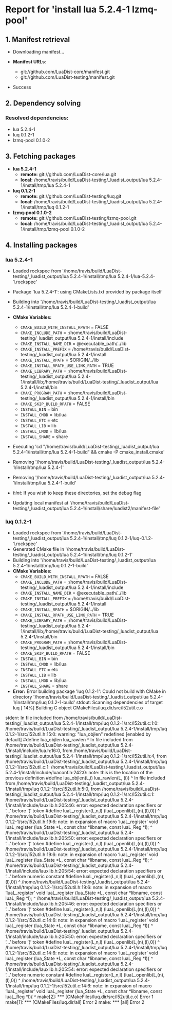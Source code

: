 # Report for 'install lua 5.2.4-1 lzmq-pool'


## 1. Manifest retrieval

- Downloading manifest...

- **Manifest URLs**:
    - git://github.com/LuaDist-core/manifest.git
    - git://github.com/LuaDist-testing/manifest.git
- Success

## 2. Dependency solving


### Resolved dependencies:
- lua 5.2.4-1
- luq 0.1.2-1
- lzmq-pool 0.1.0-2

## 3. Fetching packages

- **lua 5.2.4-1**
    - **remote:** git://github.com/LuaDist-core/lua.git
    - **local:** /home/travis/build/LuaDist-testing/_luadist_output/lua 5.2.4-1/install/tmp/lua 5.2.4-1
- **luq 0.1.2-1**
    - **remote:** git://github.com/LuaDist-testing/luq.git
    - **local:** /home/travis/build/LuaDist-testing/_luadist_output/lua 5.2.4-1/install/tmp/luq 0.1.2-1
- **lzmq-pool 0.1.0-2**
    - **remote:** git://github.com/LuaDist-testing/lzmq-pool.git
    - **local:** /home/travis/build/LuaDist-testing/_luadist_output/lua 5.2.4-1/install/tmp/lzmq-pool 0.1.0-2

## 4. Installing packages


### lua 5.2.4-1
- Loaded rockspec from '/home/travis/build/LuaDist-testing/_luadist_output/lua 5.2.4-1/install/tmp/lua 5.2.4-1/lua-5.2.4-1.rockspec'
- Package 'lua 5.2.4-1': using CMakeLists.txt provided by package itself
- Building into '/home/travis/build/LuaDist-testing/_luadist_output/lua 5.2.4-1/install/tmp/lua 5.2.4-1-build'
- **CMake Variables:**
    - `CMAKE_BUILD_WITH_INSTALL_RPATH` = FALSE
    - `CMAKE_INCLUDE_PATH` = ;/home/travis/build/LuaDist-testing/_luadist_output/lua 5.2.4-1/install/include
    - `CMAKE_INSTALL_NAME_DIR` = @executable_path/../lib
    - `CMAKE_INSTALL_PREFIX` = /home/travis/build/LuaDist-testing/_luadist_output/lua 5.2.4-1/install
    - `CMAKE_INSTALL_RPATH` = $ORIGIN/../lib
    - `CMAKE_INSTALL_RPATH_USE_LINK_PATH` = TRUE
    - `CMAKE_LIBRARY_PATH` = ;/home/travis/build/LuaDist-testing/_luadist_output/lua 5.2.4-1/install/lib;/home/travis/build/LuaDist-testing/_luadist_output/lua 5.2.4-1/install/bin
    - `CMAKE_PROGRAM_PATH` = ;/home/travis/build/LuaDist-testing/_luadist_output/lua 5.2.4-1/install/bin
    - `CMAKE_SKIP_BUILD_RPATH` = FALSE
    - `INSTALL_BIN` = bin
    - `INSTALL_CMOD` = lib/lua
    - `INSTALL_ETC` = etc
    - `INSTALL_LIB` = lib
    - `INSTALL_LMOD` = lib/lua
    - `INSTALL_SHARE` = share
- Executing 'cd "/home/travis/build/LuaDist-testing/_luadist_output/lua 5.2.4-1/install/tmp/lua 5.2.4-1-build" && cmake -P cmake_install.cmake'
- Removing '/home/travis/build/LuaDist-testing/_luadist_output/lua 5.2.4-1/install/tmp/lua 5.2.4-1'
- Removing '/home/travis/build/LuaDist-testing/_luadist_output/lua 5.2.4-1/install/tmp/lua 5.2.4-1-build'

- *hint:* If you wish to keep these directories, set the debug flag
- Updating local manifest at '/home/travis/build/LuaDist-testing/_luadist_output/lua 5.2.4-1/install/share/luadist2/manifest-file'

### luq 0.1.2-1
- Loaded rockspec from '/home/travis/build/LuaDist-testing/_luadist_output/lua 5.2.4-1/install/tmp/luq 0.1.2-1/luq-0.1.2-1.rockspec'
- Generated CMake file in '/home/travis/build/LuaDist-testing/_luadist_output/lua 5.2.4-1/install/tmp/luq 0.1.2-1'
- Building into '/home/travis/build/LuaDist-testing/_luadist_output/lua 5.2.4-1/install/tmp/luq 0.1.2-1-build'
- **CMake Variables:**
    - `CMAKE_BUILD_WITH_INSTALL_RPATH` = FALSE
    - `CMAKE_INCLUDE_PATH` = ;/home/travis/build/LuaDist-testing/_luadist_output/lua 5.2.4-1/install/include
    - `CMAKE_INSTALL_NAME_DIR` = @executable_path/../lib
    - `CMAKE_INSTALL_PREFIX` = /home/travis/build/LuaDist-testing/_luadist_output/lua 5.2.4-1/install
    - `CMAKE_INSTALL_RPATH` = $ORIGIN/../lib
    - `CMAKE_INSTALL_RPATH_USE_LINK_PATH` = TRUE
    - `CMAKE_LIBRARY_PATH` = ;/home/travis/build/LuaDist-testing/_luadist_output/lua 5.2.4-1/install/lib;/home/travis/build/LuaDist-testing/_luadist_output/lua 5.2.4-1/install/bin
    - `CMAKE_PROGRAM_PATH` = ;/home/travis/build/LuaDist-testing/_luadist_output/lua 5.2.4-1/install/bin
    - `CMAKE_SKIP_BUILD_RPATH` = FALSE
    - `INSTALL_BIN` = bin
    - `INSTALL_CMOD` = lib/lua
    - `INSTALL_ETC` = etc
    - `INSTALL_LIB` = lib
    - `INSTALL_LMOD` = lib/lua
    - `INSTALL_SHARE` = share
- **Error:** Error building package 'luq 0.1.2-1': Could not build with CMake in directory '/home/travis/build/LuaDist-testing/_luadist_output/lua 5.2.4-1/install/tmp/luq 0.1.2-1-build'
stdout:
Scanning dependencies of target luq
[ 14%] Building C object CMakeFiles/luq.dir/src/l52util.c.o

stderr:
In file included from /home/travis/build/LuaDist-testing/_luadist_output/lua 5.2.4-1/install/tmp/luq 0.1.2-1/src/l52util.c:1:0:
/home/travis/build/LuaDist-testing/_luadist_output/lua 5.2.4-1/install/tmp/luq 0.1.2-1/src/l52util.h:15:0: warning: "lua_objlen" redefined [enabled by default]
 #define lua_objlen      lua_rawlen
 ^
In file included from /home/travis/build/LuaDist-testing/_luadist_output/lua 5.2.4-1/install/include/lua.h:16:0,
                 from /home/travis/build/LuaDist-testing/_luadist_output/lua 5.2.4-1/install/tmp/luq 0.1.2-1/src/l52util.h:4,
                 from /home/travis/build/LuaDist-testing/_luadist_output/lua 5.2.4-1/install/tmp/luq 0.1.2-1/src/l52util.c:1:
/home/travis/build/LuaDist-testing/_luadist_output/lua 5.2.4-1/install/include/luaconf.h:242:0: note: this is the location of the previous definition
 #define lua_objlen(L,i)  lua_rawlen(L, (i))
 ^
In file included from /home/travis/build/LuaDist-testing/_luadist_output/lua 5.2.4-1/install/tmp/luq 0.1.2-1/src/l52util.h:5:0,
                 from /home/travis/build/LuaDist-testing/_luadist_output/lua 5.2.4-1/install/tmp/luq 0.1.2-1/src/l52util.c:1:
/home/travis/build/LuaDist-testing/_luadist_output/lua 5.2.4-1/install/include/lauxlib.h:205:46: error: expected declaration specifiers or ‘...’ before ‘(’ token
 #define luaL_register(L,n,l) (luaL_openlib(L,(n),(l),0))
                                              ^
/home/travis/build/LuaDist-testing/_luadist_output/lua 5.2.4-1/install/tmp/luq 0.1.2-1/src/l52util.h:19:6: note: in expansion of macro ‘luaL_register’
 void luaL_register (lua_State *L, const char *libname, const luaL_Reg *l);
      ^
/home/travis/build/LuaDist-testing/_luadist_output/lua 5.2.4-1/install/include/lauxlib.h:205:50: error: expected declaration specifiers or ‘...’ before ‘(’ token
 #define luaL_register(L,n,l) (luaL_openlib(L,(n),(l),0))
                                                  ^
/home/travis/build/LuaDist-testing/_luadist_output/lua 5.2.4-1/install/tmp/luq 0.1.2-1/src/l52util.h:19:6: note: in expansion of macro ‘luaL_register’
 void luaL_register (lua_State *L, const char *libname, const luaL_Reg *l);
      ^
/home/travis/build/LuaDist-testing/_luadist_output/lua 5.2.4-1/install/include/lauxlib.h:205:54: error: expected declaration specifiers or ‘...’ before numeric constant
 #define luaL_register(L,n,l) (luaL_openlib(L,(n),(l),0))
                                                      ^
/home/travis/build/LuaDist-testing/_luadist_output/lua 5.2.4-1/install/tmp/luq 0.1.2-1/src/l52util.h:19:6: note: in expansion of macro ‘luaL_register’
 void luaL_register (lua_State *L, const char *libname, const luaL_Reg *l);
      ^
/home/travis/build/LuaDist-testing/_luadist_output/lua 5.2.4-1/install/include/lauxlib.h:205:46: error: expected declaration specifiers or ‘...’ before ‘(’ token
 #define luaL_register(L,n,l) (luaL_openlib(L,(n),(l),0))
                                              ^
/home/travis/build/LuaDist-testing/_luadist_output/lua 5.2.4-1/install/tmp/luq 0.1.2-1/src/l52util.c:14:6: note: in expansion of macro ‘luaL_register’
 void luaL_register (lua_State *L, const char *libname, const luaL_Reg *l){
      ^
/home/travis/build/LuaDist-testing/_luadist_output/lua 5.2.4-1/install/include/lauxlib.h:205:50: error: expected declaration specifiers or ‘...’ before ‘(’ token
 #define luaL_register(L,n,l) (luaL_openlib(L,(n),(l),0))
                                                  ^
/home/travis/build/LuaDist-testing/_luadist_output/lua 5.2.4-1/install/tmp/luq 0.1.2-1/src/l52util.c:14:6: note: in expansion of macro ‘luaL_register’
 void luaL_register (lua_State *L, const char *libname, const luaL_Reg *l){
      ^
/home/travis/build/LuaDist-testing/_luadist_output/lua 5.2.4-1/install/include/lauxlib.h:205:54: error: expected declaration specifiers or ‘...’ before numeric constant
 #define luaL_register(L,n,l) (luaL_openlib(L,(n),(l),0))
                                                      ^
/home/travis/build/LuaDist-testing/_luadist_output/lua 5.2.4-1/install/tmp/luq 0.1.2-1/src/l52util.c:14:6: note: in expansion of macro ‘luaL_register’
 void luaL_register (lua_State *L, const char *libname, const luaL_Reg *l){
      ^
make[2]: *** [CMakeFiles/luq.dir/src/l52util.c.o] Error 1
make[1]: *** [CMakeFiles/luq.dir/all] Error 2
make: *** [all] Error 2


